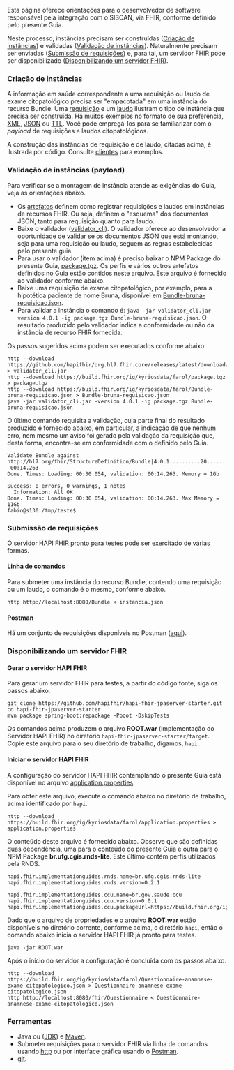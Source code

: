 Esta página oferece orientações para o desenvolvedor
de software responsável pela integração com o SISCAN, via FHIR, conforme
definido pelo presente Guia. 

Neste processo, instâncias precisam ser construídas ([Criação de instâncias](#criação-de-instâncias)) e validadas ([Validação de instâncias](#validação-de-instâncias-payload)). Naturalmente precisam ser enviadas ([Submissão de requisições](#submissão-de-requisições)) e, para tal, um servidor FHIR pode ser disponibilizado ([Disponibilizando um servidor FHIR](#disponibilizando-um-servidor-fhir)).

### Criação de instâncias
A informação em saúde correspondente a uma requisição ou laudo de exame citopatológico precisa ser "empacotada" em uma instância do recurso Bundle. Uma [requisição](Bundle-bruna-requisicao.json) e um [laudo](Bundle-bruna-laudo.json) ilustram o tipo de instância que precisa ser construída. Há muitos exemplos no formato de sua preferência, [XML](examples.xml.zip), [JSON](examples.json.zip) ou [TTL](examples.ttl.zip). Você pode empregá-los para se familiarizar com o _payload_ de requisições e laudos citopatológicos. 

A construção das instâncias de requisição e de laudo, citadas acima, é ilustrada por código. Consulte [clientes](https://github.com/kyriosdata/farol/tree/main/clientes) para exemplos.

### Validação de instâncias (payload)
Para verificar se a montagem de instância atende as exigências do Guia, veja as orientações abaixo.

- Os [artefatos](artifacts.html) definem como registrar requisições e laudos em instâncias de recursos FHIR. Ou seja, definem o "esquema" dos documentos JSON, tanto para requisição quanto para laudo. 
- Baixe o validador ([validator_cli](https://github.com/hapifhir/org.hl7.fhir.core/releases/latest/download/validator_cli.jar)). O validador oferece ao desenvolvedor a oportunidade de validar se os documentos JSON que está montando, seja para uma requisição ou laudo, seguem as regras estabelecidas pelo presente guia. 
- Para usar o validador (item acima) é preciso baixar o NPM Package do presente Guia, [package.tgz](package.tgz). Os perfis e vários outros artefatos definidos no Guia estão contidos neste arquivo. Este arquivo é fornecido ao validador conforme abaixo.
- Baixe uma requisição de exame citopatológico, por exemplo, para a hipotética paciente de nome Bruna, disponível em [Bundle-bruna-requisicao.json](https://build.fhir.org/ig/kyriosdata/farol/Bundle-bruna-requisicao.json).
- Para validar a instância o comando é: `java -jar validator_cli.jar -version 4.0.1 -ig package.tgz Bundle-bruna-requisicao.json`. O resultado produzido pelo validador indica a conformidade ou não da instância de recurso FHIR fornecida. 

Os passos sugeridos acima podem ser executados conforme abaixo:
```
http --download https://github.com/hapifhir/org.hl7.fhir.core/releases/latest/download/validator_cli.jar > validator_cli.jar
http --download https://build.fhir.org/ig/kyriosdata/farol/package.tgz > package.tgz
http --download https://build.fhir.org/ig/kyriosdata/farol/Bundle-bruna-requisicao.json > Bundle-bruna-requisicao.json
java -jar validator_cli.jar -version 4.0.1 -ig package.tgz Bundle-bruna-requisicao.json
```

O último comando requisita a validação, cuja parte final do resultado produzido é fornecido abaixo, em particular, a indicação de que nenhum erro, nem mesmo um aviso foi gerado pela validação da requisição que, desta forma, 
encontra-se em conformidade com o definido pelo Guia.

```
Validate Bundle against http://hl7.org/fhir/StructureDefinition/Bundle|4.0.1..........20..........40..........60..........80.........|
 00:14.263
Done. Times: Loading: 00:30.054, validation: 00:14.263. Memory = 1Gb

Success: 0 errors, 0 warnings, 1 notes
  Information: All OK
Done. Times: Loading: 00:30.054, validation: 00:14.263. Max Memory = 11Gb
fabio@s130:/tmp/teste$ 
```

### Submissão de requisições
O servidor HAPI FHIR pronto para testes pode ser exercitado de várias formas. 

#### Linha de comandos
Para submeter uma instância do recurso Bundle, contendo uma requisição ou um laudo, o comando é o mesmo, conforme abaixo.

```
http http://localhost:8080/Bundle < instancia.json
```

#### Postman
Há um conjunto de requisições disponíveis no Postman ([aqui](https://documenter.getpostman.com/view/36481009/2sA3e5f8uc)).


### Disponibilizando um servidor FHIR

#### Gerar o servidor HAPI FHIR
Para gerar um servidor FHIR para testes, a partir do código fonte, siga os passos abaixo. 

```
git clone https://github.com/hapifhir/hapi-fhir-jpaserver-starter.git
cd hapi-fhir-jpaserver-starter
mvn package spring-boot:repackage -Pboot -DskipTests
```

Os comandos acima produzem o arquivo **ROOT.war** (implementação do Servidor HAPI FHIR) no diretório `hapi-fhir-jpaserver-starter/target`. Copie este arquivo para o seu diretório de trabalho, digamos, `hapi`. 

#### Iniciar o servidor HAPI FHIR

A configuração do servidor HAPI FHIR contemplando o presente Guia está disponível no arquivo [application.properties](application.properties).

Para obter este arquivo, execute o comando abaixo no diretório de trabalho, acima identificado por `hapi`.

```
http --download https://build.fhir.org/ig/kyriosdata/farol/application.properties > application.properties
```

O conteúdo deste arquivo é fornecido abaixo. Observe que são definidas duas dependência, uma para o conteúdo do presente Guia e outra para o NPM Package **br.ufg.cgis.rnds-lite**. Este último contém perfis utilizados pela RNDS.

```
hapi.fhir.implementationguides.rnds.name=br.ufg.cgis.rnds-lite
hapi.fhir.implementationguides.rnds.version=0.2.1

hapi.fhir.implementationguides.ccu.name=br.gov.saude.ccu
hapi.fhir.implementationguides.ccu.version=0.0.1
hapi.fhir.implementationguides.ccu.packageUrl=https://build.fhir.org/ig/kyriosdata/farol/package.tgz
```

Dado que o arquivo de propriedades e o arquivo **ROOT.war** estão
disponíveis no diretório corrente, conforme acima, o diretório
`hapi`, então o comando abaixo inicia o servidor HAPI FHIR já
pronto para testes. 

```
java -jar ROOT.war
```

Após o início do servidor a configuração é concluída com os passos abaixo. 

```
http --download https://build.fhir.org/ig/kyriosdata/farol/Questionnaire-anamnese-exame-citopatologico.json > Questionnaire-anamnese-exame-citopatologico.json
http http://localhost:8080/fhir/Questionnaire < Questionnaire-anamnese-exame-citopatologico.json
```

### Ferramentas
- Java ou ([JDK](https://openjdk.org/)) e [Maven](https://maven.apache.org/).
- Submeter requisições para o servidor FHIR via linha de comandos usando [http](https://httpie.io/) ou por interface gráfica usando o [Postman](https://www.postman.com/).
- [git](https://git-scm.com/).
